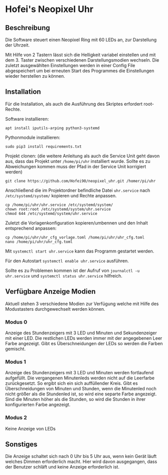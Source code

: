 # Hofei's Neopixel Uhr

## Beschreibung

Die Software steuert einen Neopixel Ring mit 60 LEDs an, zur Darstellung der Uhrzeit.

Mit Hilfe von 2 Tastern lässt sich die Helligkeit variabel einstellen und mit dem 3. Taster zwischen verschiedenen 
Darstellungsmodien wechseln. Die zuletzt ausgewählten Einstellungen werden in einer Config File abgespeichert um bei 
erneuten Start des Programmes die Einstellungen wieder herstellen zu können.

## Installation

Für die Installation, als auch die Ausführung des Skriptes erfordert root-Rechte.

Software installieren:

```console
apt install iputils-arping python3-systemd
```
    
Pythonmodule installieren:

```console
sudo pip3 install requirements.txt
```

Projekt clonen: (die weitere Anleitung als auch die Service Unit geht davon aus, dass das Projekt unter `/home/pi/uhr` installiert wurde. Sollte es zu Abweichungen kommen muss der Pfad in der Service Unit korrigiert werden)

```console
git clone https://github.com/Hofei90/neopixel_uhr.git /homer/pi/uhr
```

Anschließend die im Projektordner befindliche Datei `uhr.service` nach `/etc/systemd/system/` kopieren und Rechte 
anpassen.

```console
cp /home/pi/uhr/uhr.service /etc/systemd/system/
chown root:root /etc/systemd/system/uhr.service
chmod 644 /etc/systemd/system/uhr.service
```

Zuletzt die Vorlagenkonfiguration kopieren/umbennen und den Inhalt entsprechend anpassen:

```console
cp /home/pi/uhr/uhr_cfg_vorlage.toml /home/pi/uhr/uhr_cfg.toml
nano /home/pi/uhr/uhr_cfg.toml
```

Mit `systemctl start uhr.service` kann das Programm gestartet werden.

Für den Autostart `systemctl enable uhr.service` ausführen.

Sollte es zu Problemen kommen ist der Aufruf von `journalctl -u uhr.service` und `systemctl status uhr.service` 
hilfreich.

## Verfügbare Anzeige Modien

Aktuell stehen 3 verschiedene Modien zur Verfügung welche mit Hilfe des Modustasters durchgewechselt werden können.

### Modus 0

Anzeige des Stundenzeigers mit 3 LED und Minuten und Sekundenzeiger mit einer LED. Die restlichen LEDs werden immer mit 
der angegebenen Leer Farbe angezeigt.
Gibt es Überschneidungen der LEDs so werden die Farben gemischt.

### Modus 1

Anzeige des Stundenzeigers mit 3 LED und Minuten werden fortlaufend aufgefüllt. Die vergangenen Minutenleds werden nicht 
auf die Leerfarbe zurückgesetzt. So ergibt sich ein sich auffüllender Kreis.
Gibt es Überschneidungen von Minuten und Stunden, wenn die Minutenled noch nicht größer als die Stundenled ist, so wird
eine separte Farbe angezeigt. Sind die Minuten höher als die Stunden, so wird die Stunden in ihrer konfigurierten 
Farbe angezeigt.

### Modus 2

Keine Anzeige von LEDs

## Sonstiges

Die Anzeige schaltet sich nach 0 Uhr bis 5 Uhr aus, wenn kein Gerät läuft welches Dimmen erforderlich macht. Hier wird
davon ausgegangen, dass der Benutzer schläft und keine Anzeige erforderlich ist.
